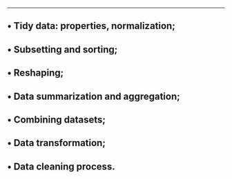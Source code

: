------------------------------------------------------------------------
• Tidy data: properties, normalization;
------------------------------------------------------------------------
• Subsetting and sorting;
------------------------------------------------------------------------
• Reshaping;
------------------------------------------------------------------------
• Data summarization and aggregation;
------------------------------------------------------------------------
• Combining datasets;
------------------------------------------------------------------------
• Data transformation;
------------------------------------------------------------------------
• Data cleaning process.
------------------------------------------------------------------------
